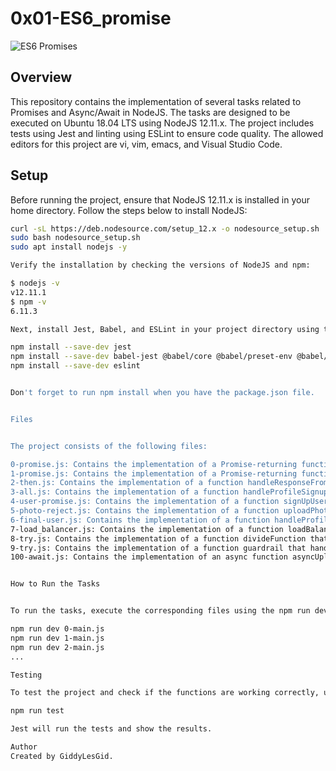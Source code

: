 # 0x01-ES6_promise

![ES6 Promises](https://github.com/GiddyLesGid/0x01-ES6_promise/blob/main/es6_promise.jpg)

## Overview

This repository contains the implementation of several tasks related to Promises and Async/Await in NodeJS. The tasks are designed to be executed on Ubuntu 18.04 LTS using NodeJS 12.11.x. The project includes tests using Jest and linting using ESLint to ensure code quality. The allowed editors for this project are vi, vim, emacs, and Visual Studio Code.

## Setup

Before running the project, ensure that NodeJS 12.11.x is installed in your home directory. Follow the steps below to install NodeJS:

```bash
curl -sL https://deb.nodesource.com/setup_12.x -o nodesource_setup.sh
sudo bash nodesource_setup.sh
sudo apt install nodejs -y

Verify the installation by checking the versions of NodeJS and npm:

$ nodejs -v
v12.11.1
$ npm -v
6.11.3

Next, install Jest, Babel, and ESLint in your project directory using the following commands:

npm install --save-dev jest
npm install --save-dev babel-jest @babel/core @babel/preset-env @babel/cli
npm install --save-dev eslint


Don't forget to run npm install when you have the package.json file.


Files


The project consists of the following files:

0-promise.js: Contains the implementation of a Promise-returning function getResponseFromAPI.
1-promise.js: Contains the implementation of a Promise-returning function getFullResponseFromAPI.
2-then.js: Contains the implementation of a function handleResponseFromAPI with Promise handlers.
3-all.js: Contains the implementation of a function handleProfileSignup that resolves multiple promises and logs results to the console.
4-user-promise.js: Contains the implementation of a function signUpUser that returns a resolved promise with user information.
5-photo-reject.js: Contains the implementation of a function uploadPhoto that returns a rejected promise with an error message.
6-final-user.js: Contains the implementation of a function handleProfileSignup that calls two other functions and returns an array of promises' results.
7-load_balancer.js: Contains the implementation of a function loadBalancer that returns the value of the first resolved promise.
8-try.js: Contains the implementation of a function divideFunction that performs a division operation and throws an error when the denominator is 0.
9-try.js: Contains the implementation of a function guardrail that handles the result of a given function and errors if any.
100-await.js: Contains the implementation of an async function asyncUploadUser that calls two functions and returns an object with their responses.


How to Run the Tasks


To run the tasks, execute the corresponding files using the npm run dev command. For example:

npm run dev 0-main.js
npm run dev 1-main.js
npm run dev 2-main.js
...

Testing

To test the project and check if the functions are working correctly, use the command:

npm run test

Jest will run the tests and show the results.

Author
Created by GiddyLesGid.

